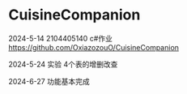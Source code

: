 # CuisineCompanion

2024-5-14 2104405140 c#作业
https://github.com/OxiazozouO/CuisineCompanion

2024-5-24 实验 4个表的增删改查

2024-6-27 功能基本完成